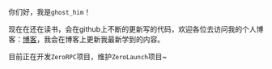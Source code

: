 你们好，我是`ghost_him`！

现在在还在读书，会在github上不断的更新写的代码，欢迎各位去访问我的个人博客：[博客](http://www.ghost-him.com)，我会在博客上更新我最新学到的内容。

目前正在开发`ZeroRPC`项目，维护`ZeroLaunch`项目~ 

